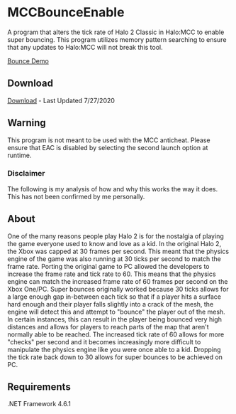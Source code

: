 # MCCBounceEnable
A program that alters the tick rate of Halo 2 Classic in Halo:MCC to enable super bouncing.
This program utilizes memory pattern searching to ensure that any updates to Halo:MCC will not break this tool.

[Bounce Demo](https://gfycat.com/totaldarlingcirriped)

## Download
[Download](https://drive.google.com/file/d/1fn04J53QILqpXK5MP5dx_UsxU4VKA3Eh/edit) - Last Updated 7/27/2020

## Warning
This program is not meant to be used with the MCC anticheat. Please ensure that EAC is disabled by selecting the second launch option at runtime.

### Disclaimer
The following is my analysis of how and why this works the way it does. This has not been confirmed by me personally.
## About
One of the many reasons people play Halo 2 is for the nostalgia of playing the game everyone used to know and love as a kid. In the original Halo 2, the Xbox was capped at 30 frames per second. This meant that the physics engine of the game was also running at 30 ticks per second to match the frame rate. Porting the original game to PC allowed the developers to increase the frame rate and tick rate to 60. This means that the physics engine can match the increased frame rate of 60 frames per second on the Xbox One/PC. Super bounces originally worked because 30 ticks allows for a large enough gap in-between each tick so that if a player hits a surface hard enough and their player falls slightly into a crack of the mesh, the engine will detect this and attempt to "bounce" the player out of the mesh. In certain instances, this can result in the player being bounced very high distances and allows for players to reach parts of the map that aren't normally able to be reached. The increased tick rate of 60 allows for more "checks" per second and it becomes increasingly more difficult to manipulate the physics engine like you were once able to a kid. Dropping the tick rate back down to 30 allows for super bounces to be achieved on PC.

## Requirements
.NET Framework 4.6.1
